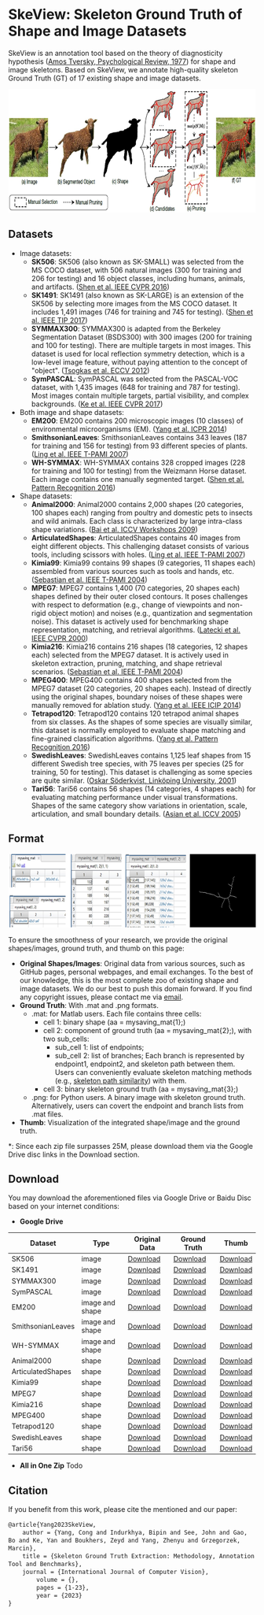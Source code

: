 # SkeView: Skeleton Ground Truth of Shape and Image Datasets

SkeView is an annotation tool based on the theory of diagnosticity hypothesis ([Amos Tversky, Psychological Review, 1977](http://www.ai.mit.edu/projects/dm/Tversky-features.pdf)) for shape and image skeletons. Based on SkeView, we annotate high-quality skeleton Ground Truth (GT) of 17 existing shape and image datasets.

<img src="skeview.jpg" height="250">

## Datasets

- Image datasets:
  - **SK506**: SK506 (also known as SK-SMALL) was selected from the MS COCO dataset, with 506 natural images (300 for training and 206 for testing) and 16 object classes, including humans, animals, and artifacts. ([Shen et al. IEEE CVPR 2016](https://openaccess.thecvf.com/content_cvpr_2016/papers/Shen_Object_Skeleton_Extraction_CVPR_2016_paper.pdf))
  - **SK1491**: SK1491 (also known as SK-LARGE) is an extension of the SK506 by selecting more images from the MS COCO dataset. It includes 1,491 images (746 for training and 745 for testing). ([Shen et al. IEEE TIP 2017](https://ieeexplore.ieee.org/abstract/document/8000414))
  - **SYMMAX300**: SYMMAX300 is adapted from the Berkeley Segmentation Dataset (BSDS300) with 300 images (200 for training and 100 for testing). There are multiple targets in most images. This dataset is used for local reflection symmetry detection, which is a low-level image feature, without paying attention to the concept of "object". ([Tsogkas et al. ECCV 2012](https://inria.hal.science/hal-00856535/document))
  - **SymPASCAL**: SymPASCAL was selected from the PASCAL-VOC dataset, with 1,435 images (648 for training and 787 for testing). Most images contain multiple targets, partial visibility, and complex backgrounds. ([Ke et al. IEEE CVPR 2017](https://openaccess.thecvf.com/content_cvpr_2017/papers/Ke_SRN_Side-output_Residual_CVPR_2017_paper.pdf))
- Both image and shape datasets:
  - **EM200**: EM200 contains 200 microscopic images (10 classes) of environmental microorganisms (EM). ([Yang et al. ICPR 2014](https://projet.liris.cnrs.fr/imagine/pub/proceedings/ICPR-2014/data/5209d374.pdf))
  - **SmithsonianLeaves**: SmithsonianLeaves contains 343 leaves (187 for training and 156 for testing) from 93 different species of plants. ([Ling et al. IEEE T-PAMI 2007](https://citeseerx.ist.psu.edu/document?repid=rep1&type=pdf&doi=c9bb27a60b6c2555a4c01c4c0b8808f1e3625403))
  - **WH-SYMMAX**: WH-SYMMAX contains 328 cropped images (228 for training and 100 for testing) from the Weizmann Horse dataset. Each image contains one manually segmented target. ([Shen et al. Pattern Recognition 2016](https://www.vlrlab.net/admin/uploads/avatars/Multiple_instance_subspace_learning_via_partial_random_projection_tree_for_local_reflection_symmetry_in_natural_images.pdf))
- Shape datasets:
  - **Animal2000**: Animal2000 contains 2,000 shapes (20 categories, 100 shapes each) ranging from poultry and domestic pets to insects and wild animals. Each class is characterized by large intra-class shape variations. ([Bai et al. ICCV Workshops 2009](http://pages.ucsd.edu/~ztu/publication/iccv09_nordia_ics.pdf))
  - **ArticulatedShapes**: ArticulatedShapes contains 40 images from eight different objects. This challenging dataset consists of various tools, including scissors with holes. ([Ling et al. IEEE T-PAMI 2007](https://citeseerx.ist.psu.edu/document?repid=rep1&type=pdf&doi=c9bb27a60b6c2555a4c01c4c0b8808f1e3625403))
  - **Kimia99**: Kimia99 contains 99 shapes (9 categories, 11 shapes each) assembled from various sources such as tools and hands, etc. ([Sebastian et al. IEEE T-PAMI 2004](https://ieeexplore.ieee.org/abstract/document/1273924))
  - **MPEG7**: MPEG7 contains 1,400 (70 categories, 20 shapes each) shapes defined by their outer closed contours. It poses challenges with respect to deformation (e.g., change of viewpoints and non-rigid object motion) and noises (e.g., quantization and segmentation noise). This dataset is actively used for benchmarking shape representation, matching, and retrieval algorithms. ([Latecki et al. IEEE CVPR 2000](https://ieeexplore.ieee.org/abstract/document/855850))
  - **Kimia216**: Kimia216 contains 216 shapes (18 categories, 12 shapes each) selected from the MPEG7 dataset. It is actively used in skeleton extraction, pruning, matching, and shape retrieval scenarios. ([Sebastian et al. IEEE T-PAMI 2004](https://ieeexplore.ieee.org/abstract/document/1273924))
  - **MPEG400**: MPEG400 contains 400 shapes selected from the MPEG7 dataset (20 categories, 20 shapes each). Instead of directly using the original shapes, boundary noises of these shapes were manually removed for ablation study. ([Yang et al. IEEE ICIP 2014](https://ieeexplore.ieee.org/abstract/document/7025446))
  - **Tetrapod120**: Tetrapod120 contains 120 tetrapod animal shapes from six classes. As the shapes of some species are visually similar, this dataset is normally employed to evaluate shape matching and fine-grained classification algorithms. ([Yang et al. Pattern Recognition 2016](https://www.sciencedirect.com/science/article/abs/pii/S0031320316000431))
  - **SwedishLeaves**: SwedishLeaves contains 1,125 leaf shapes from 15 different Swedish tree species, with 75 leaves per species (25 for training, 50 for testing). This dataset is challenging as some species are quite similar. ([Oskar Söderkvist, Linköping University, 2001](https://www.diva-portal.org/smash/get/diva2:303038/FULLTEXT01.pdf))
  - **Tari56**: Tari56 contains 56 shapes (14 categories, 4 shapes each) for evaluating matching performance under visual transformations. Shapes of the same category show variations in orientation, scale, articulation, and small boundary details. ([Asian et al. ICCV 2005](https://ieeexplore.ieee.org/abstract/document/1544875))


## Format

<img src="matlab.jpg" height="150">

To ensure the smoothness of your research, we provide the original shapes/images, ground truth, and thumb on this page: 
- **Original Shapes/Images**: Original data from various sources, such as GitHub pages, personal webpages, and email exchanges. To the best of our knowledge, this is the most complete zoo of existing shape and image datasets. We do our best to push this domain forward. If you find any copyright issues, please contact me via [email](https://cong-yang.github.io/).
- **Ground Truth**: With .mat and .png formats.
  - .mat: for Matlab users. Each file contains three cells:
    - cell 1: binary shape (aa = mysaving_mat{1};)
    - cell 2: component of ground truth (aa = mysaving_mat{2};), with two sub_cells:
      - sub_cell 1: list of endpoints;
      - sub_cell 2: list of branches; Each branch is represented by endpoint1, endpoint2, and skeleton path between them. Users can conveniently evaluate skeleton matching methods (e.g., [skeleton path similarity](https://ieeexplore.ieee.org/document/4359369)) with them.
    - cell 3: binary skeleton ground truth (aa = mysaving_mat{3};)
  - .png: for Python users. A binary image with skeleton ground truth. Alternatively, users can covert the endpoint and branch lists from .mat files.
- **Thumb**: Visualization of the integrated shape/image and the ground truth.

*: Since each zip file surpasses 25M, please download them via the Google Drive disc links in the Download section.

## Download

You may download the aforementioned files via Google Drive or Baidu Disc based on your internet conditions:

- **Google Drive**

| Dataset  | Type | Original Data |  Ground Truth  |  Thumb  |
| ------------- | ------------- | ------------- | ------------- | ------------- |
| SK506 | image | [Download](https://drive.google.com/file/d/1YT7e2xejEhQ-rmkDk2TFEzjHrFbK4Yuw/view?usp=sharing) | [Download](https://drive.google.com/file/d/1XDEashqwtZh_0mck48h82A7IwEA-j5rg/view?usp=sharing) | [Download](https://drive.google.com/file/d/1MZKJcRI1Vtyn0Lv_-g-LnWuFFgQyu425/view?usp=sharing) |
| SK1491 | image  | [Download](https://drive.google.com/file/d/1yTlI7b-XC4PHA2NW_sT2OO2ZQrhHRHoe/view?usp=drive_link) | [Download](https://drive.google.com/file/d/1vlGFOy1PzgMuojwXLPLPatHsE5lzzU1r/view?usp=drive_link) | [Download](https://drive.google.com/file/d/1glKWiY8B5almi9N5k0bMm9KRhzlRifYR/view?usp=drive_link) |
| SYMMAX300  | image  | [Download](https://drive.google.com/file/d/1XxgY-7TbiJVaWp9FMhc8f0Vr7R2gG57o/view?usp=sharing) | [Download]() | [Download]() |
| SymPASCAL  | image  | [Download]() | [Download]() | [Download]() |
| EM200  | image and shape  | [Download]() | [Download]() | [Download]() |
| SmithsonianLeaves  | image and shape  | [Download]() | [Download]() | [Download]() |
| WH-SYMMAX  | image and shape  | [Download]() | [Download]() | [Download]() |
| Animal2000  | shape | [Download]() | [Download]() | [Download]() |
| ArticulatedShapes  | shape  | [Download]() | [Download]() | [Download]() |
| Kimia99  | shape  | [Download]() | [Download]() | [Download]() |
| MPEG7  | shape  | [Download]() | [Download]() | [Download]() |
| Kimia216  | shape  | [Download]() | [Download]() | [Download]() |
| MPEG400  | shape  | [Download]() | [Download]() | [Download]() |
| Tetrapod120  | shape  | [Download]() | [Download]() | [Download]() |
| SwedishLeaves  | shape  | [Download]() | [Download]() | [Download]() |
| Tari56  | shape  | [Download]() | [Download]() | [Download]() |

- **All in One Zip** Todo
 
## Citation

If you benefit from this work, please cite the mentioned and our paper:

	@article{Yang2023SkeView,
		author = {Yang, Cong and Indurkhya, Bipin and See, John and Gao, Bo and Ke, Yan and Boukhers, Zeyd and Yang, Zhenyu and Grzegorzek, Marcin},
		title = {Skeleton Ground Truth Extraction: Methodology, Annotation Tool and Benchmarks},
		journal = {International Journal of Computer Vision},
            volume = {},
            pages = {1-23},
            year = {2023}
	}
